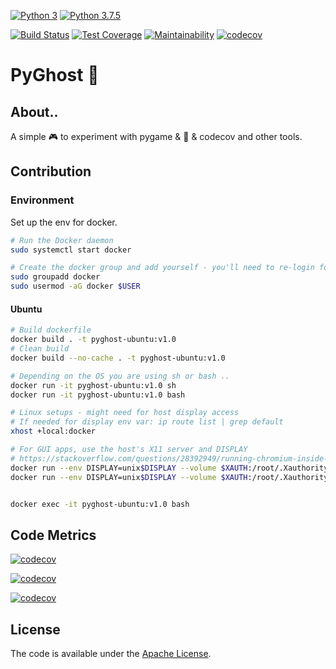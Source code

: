 [![Python 3](https://img.shields.io/badge/python-3-blue.svg)](https://www.python.org/downloads/release/python-3/)
[![Python 3.7.5](https://img.shields.io/badge/python-3.7.5-blue.svg)](https://www.python.org/downloads/release/python-375/)

[![Build Status](https://travis-ci.org/agnesk92/pyGhost.svg?branch=master)](https://travis-ci.org/agnesk92/pyGhost)
[![Test Coverage](https://api.codeclimate.com/v1/badges/1caa85475416eb3c7840/test_coverage)](https://codeclimate.com/github/agnesk92/pyGhost/test_coverage)
[![Maintainability](https://api.codeclimate.com/v1/badges/1caa85475416eb3c7840/maintainability)](https://codeclimate.com/github/agnesk92/pyGhost/maintainability)
[![codecov](https://codecov.io/gh/agnesk92/pyGhost/branch/master/graph/badge.svg)](https://codecov.io/gh/agnesk92/pyGhost)

# PyGhost :ghost:

## About.. 

A simple :video_game: to experiment with pygame & :whale2: & codecov and other tools.

## Contribution

### Environment

Set up the env for docker.
```bash 
# Run the Docker daemon
sudo systemctl start docker

# Create the docker group and add yourself - you'll need to re-login for this to take effect
sudo groupadd docker
sudo usermod -aG docker $USER 
```

#### Ubuntu

```bash 
# Build dockerfile
docker build . -t pyghost-ubuntu:v1.0
# Clean build
docker build --no-cache . -t pyghost-ubuntu:v1.0

# Depending on the OS you are using sh or bash ..
docker run -it pyghost-ubuntu:v1.0 sh
docker run -it pyghost-ubuntu:v1.0 bash

# Linux setups - might need for host display access
# If needed for display env var: ip route list | grep default
xhost +local:docker

# For GUI apps, use the host's X11 server and DISPLAY
# https://stackoverflow.com/questions/28392949/running-chromium-inside-docker-gtk-cannot-open-display-0
docker run --env DISPLAY=unix$DISPLAY --volume $XAUTH:/root/.Xauthority --volume /tmp/.X11-unix:/tmp/.X11-unix --rm -it pyghost-ubuntu:v1.0 bash
docker run --env DISPLAY=unix$DISPLAY --volume $XAUTH:/root/.Xauthority --volume /tmp/.X11-unix:/tmp/.X11-unix --volume `pwd`:/app --rm -it pyghost-ubuntu:v1.0 bash


docker exec -it pyghost-ubuntu:v1.0 bash
```

## Code Metrics

[![codecov](https://codecov.io/gh/agnesk92/pyGhost/graphs/tree.svg)](https://codecov.io/gh/agnesk92/pyGhost)

[![codecov](https://codecov.io/gh/agnesk92/pyGhost/graphs/sunburst.svg)](https://codecov.io/gh/agnesk92/pyGhost)

[![codecov](https://codecov.io/gh/agnesk92/pyGhost/graphs/icicle.svg)](https://codecov.io/gh/agnesk92/pyGhost)

## License

The code is available under the [Apache License](LICENSE).
